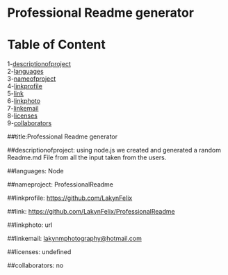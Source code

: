 # Professional Readme generator

# Table of Content 

1-[descriptionofproject](#descriptionofproject)  
2-[languages](#languages)  
3-[nameofproject](#nameofproject)  
4-[linkprofile](#linkprofile)  
5-[link](#link)  
6-[linkphoto](#linkphoto)  
7-[linkemail](#linkemail)  
8-[licenses](#licenses)   
9-[collaborators](#collaborators)   

 ##title:Professional Readme generator
 

##descriptionofproject: using node.js we created and generated a random Readme.md File from all the input taken from the users.   

##languages: Node   

##nameproject: ProfessionalReadme 

##linkprofile: https://github.com/LakynFelix   

##link: https://github.com/LakynFelix/ProfessionalReadme 

##linkphoto: url    

##linkemail: lakynmphotography@hotmail.com  

 ##licenses: undefined  

##collaborators: no   
